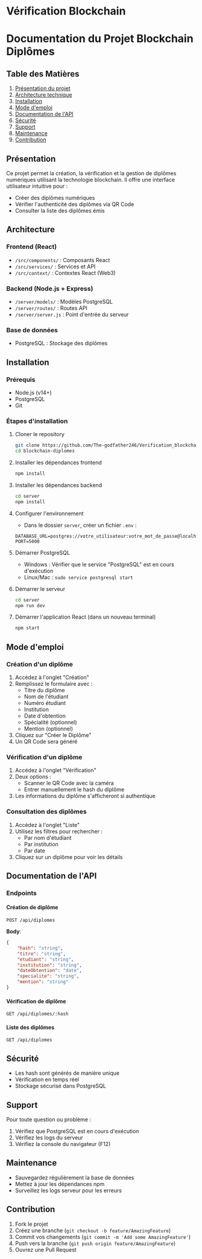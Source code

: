 # Vérification Blockchain

# Documentation du Projet Blockchain Diplômes

## Table des Matières
1. [Présentation du projet](#présentation)
2. [Architecture technique](#architecture)
3. [Installation](#installation)
4. [Mode d'emploi](#mode-demploi)
5. [Documentation de l'API](#documentation-de-lapi)
6. [Sécurité](#sécurité)
7. [Support](#support)
8. [Maintenance](#maintenance)
9. [Contribution](#contribution)

## Présentation
Ce projet permet la création, la vérification et la gestion de diplômes numériques utilisant la technologie blockchain. Il offre une interface utilisateur intuitive pour :
- Créer des diplômes numériques
- Vérifier l'authenticité des diplômes via QR Code
- Consulter la liste des diplômes émis

## Architecture

### Frontend (React)
- `/src/components/` : Composants React
- `/src/services/` : Services et API
- `/src/context/` : Contextes React (Web3)

### Backend (Node.js + Express)
- `/server/models/` : Modèles PostgreSQL
- `/server/routes/` : Routes API
- `/server/server.js` : Point d'entrée du serveur

### Base de données
- PostgreSQL : Stockage des diplômes

## Installation

### Prérequis
- Node.js (v14+)
- PostgreSQL
- Git

### Étapes d'installation

1. Cloner le repository
   ```bash
   git clone https://github.com/The-godfather246/Verification_blockchain.git
   cd blockchain-diplomes
   ```

2. Installer les dépendances frontend
   ```bash
   npm install
   ```

3. Installer les dépendances backend
   ```bash
   cd server
   npm install
   ```

4. Configurer l'environnement
   - Dans le dossier `server`, créer un fichier `.env` :
   ```plaintext
   DATABASE_URL=postgres://votre_utilisateur:votre_mot_de_passe@localhost:5432/blockchain_diplomes
   PORT=5000
   ```

5. Démarrer PostgreSQL
   - Windows : Vérifier que le service "PostgreSQL" est en cours d'exécution
   - Linux/Mac : `sudo service postgresql start`

6. Démarrer le serveur
   ```bash
   cd server
   npm run dev
   ```

7. Démarrer l'application React (dans un nouveau terminal)
   ```bash
   npm start
   ```

## Mode d'emploi

### Création d'un diplôme
1. Accédez à l'onglet "Création"
2. Remplissez le formulaire avec :
   - Titre du diplôme
   - Nom de l'étudiant
   - Numéro étudiant
   - Institution
   - Date d'obtention
   - Spécialité (optionnel)
   - Mention (optionnel)
3. Cliquez sur "Créer le Diplôme"
4. Un QR Code sera généré

### Vérification d'un diplôme
1. Accédez à l'onglet "Vérification"
2. Deux options :
   - Scanner le QR Code avec la caméra
   - Entrer manuellement le hash du diplôme
3. Les informations du diplôme s'afficheront si authentique

### Consultation des diplômes
1. Accédez à l'onglet "Liste"
2. Utilisez les filtres pour rechercher :
   - Par nom d'étudiant
   - Par institution
   - Par date
3. Cliquez sur un diplôme pour voir les détails

## Documentation de l'API

### Endpoints

#### Création de diplôme
```
POST /api/diplomes
```
**Body**:
```json
{
    "hash": "string",
    "titre": "string",
    "etudiant": "string",
    "institution": "string",
    "dateObtention": "date",
    "specialite": "string",
    "mention": "string"
}
```

#### Vérification de diplôme
```
GET /api/diplomes/:hash
```

#### Liste des diplômes
```
GET /api/diplomes
```

## Sécurité
- Les hash sont générés de manière unique
- Vérification en temps réel
- Stockage sécurisé dans PostgreSQL

## Support
Pour toute question ou problème :
1. Vérifiez que PostgreSQL est en cours d'exécution
2. Vérifiez les logs du serveur
3. Vérifiez la console du navigateur (F12)

## Maintenance
- Sauvegardez régulièrement la base de données
- Mettez à jour les dépendances npm
- Surveillez les logs serveur pour les erreurs

## Contribution
1. Fork le projet
2. Créez une branche (`git checkout -b feature/AmazingFeature`)
3. Commit vos changements (`git commit -m 'Add some AmazingFeature'`)
4. Push vers la branche (`git push origin feature/AmazingFeature`)
5. Ouvrez une Pull Request
  
